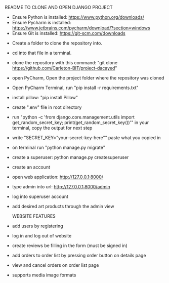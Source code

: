 
README TO CLONE AND OPEN DJANGO PROJECT
* Ensure Python is installed: https://www.python.org/downloads/
* Ensure Pycharm is installed: https://www.jetbrains.com/pycharm/download/?section=windows
* Ensure Git is installed: https://git-scm.com/downloads

- Create a folder to clone the repository into.
- cd into that file in a terminal.
- clone the repository with this command: "git clone https://github.com/Carleton-BIT/project-dacayed"
- open PyCharm, Open the project folder where the repository was cloned
- Open PyCharm Terminal, run "pip install -r requirements.txt"
- install pillow: "pip install Pillow"
- create ".env" file in root directory
- run "python -c 'from django.core.management.utils import get_random_secret_key; print(get_random_secret_key())'" in your terminal, copy the output for next step
- write "SECRET_KEY="your-secret-key-here"" paste what you copied in 
- on terminal run "python manage.py migrate"
- create a superuser: python manage.py createsuperuser
- create an account
- open web application: http://127.0.0.1:8000/
- type admin into url: http://127.0.0.1:8000/admin
- log into superuser account
- add desired art products through the admin view

   WEBSITE FEATURES
- add users by registering
- log in and log out of website
- create reviews be filling in the form (must be signed in)
- add orders to order list by pressing order button on details page
- view and cancel orders on order list page
- supports media image formats
